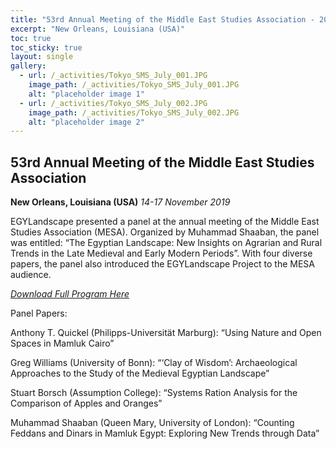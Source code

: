 ```yaml
---
title: "53rd Annual Meeting of the Middle East Studies Association - 2019"
excerpt: "New Orleans, Louisiana (USA)"
toc: true
toc_sticky: true
layout: single
gallery:
  - url: /_activities/Tokyo_SMS_July_001.JPG
    image_path: /_activities/Tokyo_SMS_July_001.JPG
    alt: "placeholder image 1"
  - url: /_activities/Tokyo_SMS_July_002.JPG
    image_path: /_activities/Tokyo_SMS_July_002.JPG
    alt: "placeholder image 2"
---
```


## 53rd Annual Meeting of the Middle East Studies Association
**New Orleans, Louisiana (USA)**
*14-17 November 2019*

EGYLandscape presented a panel at the annual meeting of the Middle East Studies Association (MESA). Organized by Muhammad Shaaban, the panel was entitled: “The Egyptian Landscape: New Insights on Agrarian and Rural Trends in the Late Medieval and Early Modern Periods”. With four diverse papers, the panel also introduced the EGYLandscape Project to the MESA audience.

[*Download Full Program Here*](https://mesana.org/pdf/19_preliminary_program_10-17-19.pdf)

Panel Papers:

Anthony T. Quickel (Philipps-Universität Marburg): “Using Nature and Open Spaces in Mamluk Cairo”

Greg Williams (University of Bonn): “‘Clay of Wisdom’: Archaeological Approaches to the Study of the Medieval Egyptian Landscape”

Stuart Borsch (Assumption College): “Systems Ration Analysis for the Comparison of Apples and Oranges”

Muhammad Shaaban (Queen Mary, University of London): “Counting Feddans and Dinars in Mamluk Egypt: Exploring New Trends through Data”
